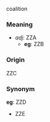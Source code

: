 coalition
### Meaning
+ _adj_: ZZA
	+ __eg__: ZZB

### Origin

ZZC

### Synonym

__eg__: ZZD

+ ZZE


